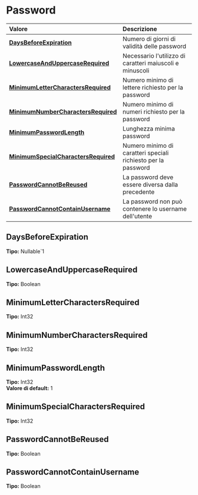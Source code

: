 # Password

| Valore | Descrizione |
| :--- | :--- |
| [**DaysBeforeExpiration**](password.md#daysbeforeexpiration) | Numero di giorni di validità delle password |
| [**LowercaseAndUppercaseRequired**](password.md#lowercaseanduppercaserequired) | Necessario l'utilizzo di caratteri maiuscoli e minuscoli |
| [**MinimumLetterCharactersRequired**](password.md#minimumlettercharactersrequired) | Numero minimo di lettere richiesto per la password |
| [**MinimumNumberCharactersRequired**](password.md#minimumnumbercharactersrequired) | Numero minimo di numeri richiesto per la password |
| [**MinimumPasswordLength**](password.md#minimumpasswordlength) | Lunghezza minima password |
| [**MinimumSpecialCharactersRequired**](password.md#minimumspecialcharactersrequired) | Numero minimo di caratteri speciali richiesto per la password |
| [**PasswordCannotBeReused**](password.md#passwordcannotbereused) | La password deve essere diversa dalla precedente |
| [**PasswordCannotContainUsername**](password.md#passwordcannotcontainusername) | La password non può contenere lo username dell'utente |

## DaysBeforeExpiration

**Tipo:** Nullable`1

## LowercaseAndUppercaseRequired

**Tipo:** Boolean

## MinimumLetterCharactersRequired

**Tipo:** Int32

## MinimumNumberCharactersRequired

**Tipo:** Int32

## MinimumPasswordLength

**Tipo:** Int32  
**Valore di default:** 1

## MinimumSpecialCharactersRequired

**Tipo:** Int32

## PasswordCannotBeReused

**Tipo:** Boolean

## PasswordCannotContainUsername

**Tipo:** Boolean


